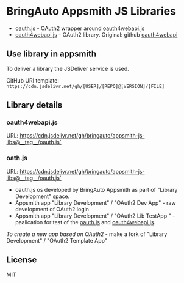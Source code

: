 
# BringAuto Appsmith JS Libraries

- [oauth.js] - OAuth2 wrapper around [oauth4webapi.js]
- [oauth4webapi.js] - OAuth2 library. Original: github [oauth4webapi]

## Use library in appsmith

To deliver a library the JSDeliver service is used.

GitHub URI template: `https://cdn.jsdelivr.net/gh/[USER]/[REPO]@[VERSION]/[FILE]`

## Library details

### oauth4webapi.js

URL: https://cdn.jsdelivr.net/gh/bringauto/appsmith-js-libs@__tag__/oauth.js`

### oath.js

URL: https://cdn.jsdelivr.net/gh/bringauto/appsmith-js-libs@__tag__/oauth.js`

- oauth.js os developed by BringAuto Appsmith as part of "Library Development" space.
- Appsmith app "Library Development" / "OAuth2 Dev App" - raw development of OAuth2 login
- Appsmith app "Library Development" / "OAuth2 Lib TestApp " - paalication for test of the [oauth.js] and [oauth4webapi.js].

*To create a new app based on OAuth2* - make a fork of "Library Development" / "OAuth2 Template App"

## License

MIT

[oauth.js]:        ./oauth.js
[oauth4webapi.js]: ./oauth4webapi.js
[oauth4webapi]:    https://github.com/panva/oauth4webapi/
